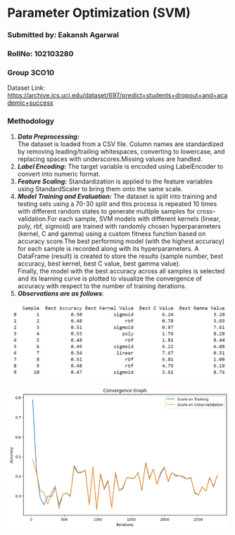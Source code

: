 # Parameter Optimization (SVM)
### Submitted by: Eakansh Agarwal
### RollNo: 102103280
### Group 3CO10

Dataset Link: https://archive.ics.uci.edu/dataset/697/predict+students+dropout+and+academic+success

### Methodology
1. ***Data Preprocessing:***        
The dataset is loaded from a CSV file. Column names are standardized by removing leading/trailing whitespaces, converting to lowercase, and replacing spaces with underscores.Missing values are handled.
2. ***Label Encoding:***  The target variable is encoded using LabelEncoder to convert into numeric format.      
3. ***Feature Scaling:*** Standardization is applied to the feature variables using StandardScaler to bring them onto the same scale.      
4. ***Model Training and Evaluation:*** The dataset is split into training and testing sets using a 70-30 split and this process is repeated 10 times with different random states to generate multiple samples for cross-validation.For each sample, SVM models with different kernels (linear, poly, rbf, sigmoid) are trained with randomly chosen hyperparameters (kernel, C and gamma) using a custom fitness function based on accuracy score.The best performing model (with the highest accuracy) for each sample is recorded along with its hyperparameters. A DataFrame (result) is created to store the results (sample number, best accuracy, best kernel, best C value, best gamma value).    
Finally, the model with the best accuracy across all samples is selected and its learning curve is plotted to visualize the convergence of accuracy with respect to the number of training iterations.
5. ***Observations are as follows***:
   
![image](table.JPG)


![image](output.png)

